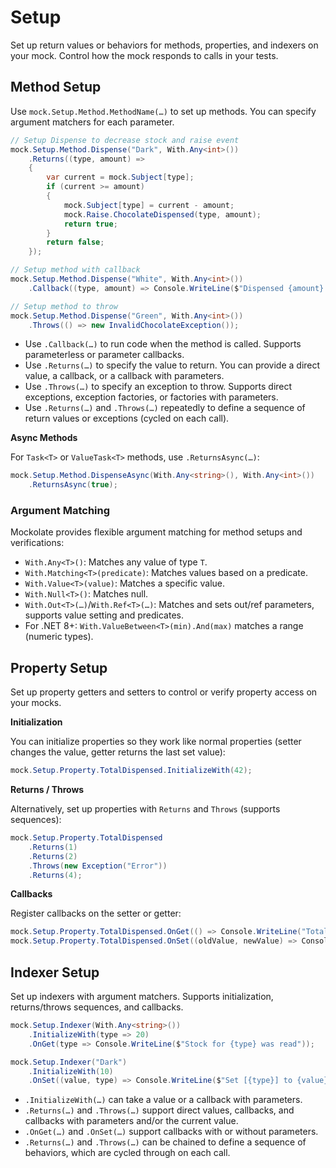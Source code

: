 # Setup

Set up return values or behaviors for methods, properties, and indexers on your mock. Control how the mock responds to calls in your tests.

## Method Setup

Use `mock.Setup.Method.MethodName(…)` to set up methods. You can specify argument matchers for each parameter.

```csharp
// Setup Dispense to decrease stock and raise event
mock.Setup.Method.Dispense("Dark", With.Any<int>())
    .Returns((type, amount) =>
    {
        var current = mock.Subject[type];
        if (current >= amount)
        {
            mock.Subject[type] = current - amount;
            mock.Raise.ChocolateDispensed(type, amount);
            return true;
        }
        return false;
    });

// Setup method with callback
mock.Setup.Method.Dispense("White", With.Any<int>())
    .Callback((type, amount) => Console.WriteLine($"Dispensed {amount} {type} chocolate."));

// Setup method to throw
mock.Setup.Method.Dispense("Green", With.Any<int>())
    .Throws(() => new InvalidChocolateException());
```

- Use `.Callback(…)` to run code when the method is called. Supports parameterless or parameter callbacks.
- Use `.Returns(…)` to specify the value to return. You can provide a direct value, a callback, or a callback with parameters.
- Use `.Throws(…)` to specify an exception to throw. Supports direct exceptions, exception factories, or factories with parameters.
- Use `.Returns(…)` and `.Throws(…)` repeatedly to define a sequence of return values or exceptions (cycled on each call).

**Async Methods**

For `Task<T>` or `ValueTask<T>` methods, use `.ReturnsAsync(…)`:

```csharp
mock.Setup.Method.DispenseAsync(With.Any<string>(), With.Any<int>())
    .ReturnsAsync(true);
```

### Argument Matching

Mockolate provides flexible argument matching for method setups and verifications:

- `With.Any<T>()`: Matches any value of type `T`.
- `With.Matching<T>(predicate)`: Matches values based on a predicate.
- `With.Value<T>(value)`: Matches a specific value.
- `With.Null<T>()`: Matches null.
- `With.Out<T>(…)`/`With.Ref<T>(…)`: Matches and sets out/ref parameters, supports value setting and predicates.
- For .NET 8+: `With.ValueBetween<T>(min).And(max)` matches a range (numeric types).

## Property Setup

Set up property getters and setters to control or verify property access on your mocks.

**Initialization**

You can initialize properties so they work like normal properties (setter changes the value, getter returns the last set value):

```csharp
mock.Setup.Property.TotalDispensed.InitializeWith(42);
```

**Returns / Throws**

Alternatively, set up properties with `Returns` and `Throws` (supports sequences):

```csharp
mock.Setup.Property.TotalDispensed
    .Returns(1)
    .Returns(2)
    .Throws(new Exception("Error"))
    .Returns(4);
```

**Callbacks**

Register callbacks on the setter or getter:

```csharp
mock.Setup.Property.TotalDispensed.OnGet(() => Console.WriteLine("TotalDispensed was read!"));
mock.Setup.Property.TotalDispensed.OnSet((oldValue, newValue) => Console.WriteLine($"Changed from {oldValue} to {newValue}!") );
```

## Indexer Setup

Set up indexers with argument matchers. Supports initialization, returns/throws sequences, and callbacks.

```csharp
mock.Setup.Indexer(With.Any<string>())
    .InitializeWith(type => 20)
    .OnGet(type => Console.WriteLine($"Stock for {type} was read"));

mock.Setup.Indexer("Dark")
    .InitializeWith(10)
    .OnSet((value, type) => Console.WriteLine($"Set [{type}] to {value}"));
```

- `.InitializeWith(…)` can take a value or a callback with parameters.
- `.Returns(…)` and `.Throws(…)` support direct values, callbacks, and callbacks with parameters and/or the current value.
- `.OnGet(…)` and `.OnSet(…)` support callbacks with or without parameters.
- `.Returns(…)` and `.Throws(…)` can be chained to define a sequence of behaviors, which are cycled through on each call.
